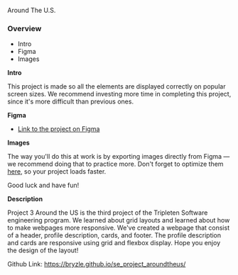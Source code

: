 Around The U.S.

### Overview

- Intro
- Figma
- Images

**Intro**

This project is made so all the elements are displayed correctly on popular screen sizes. We recommend investing more time in completing this project, since it's more difficult than previous ones.

**Figma**

- [Link to the project on Figma](https://www.figma.com/file/ii4xxsJ0ghevUOcssTlHZv/Sprint-3%3A-Around-the-US?node-id=0%3A1)

**Images**

The way you'll do this at work is by exporting images directly from Figma — we recommend doing that to practice more. Don't forget to optimize them [here](https://tinypng.com/), so your project loads faster.

Good luck and have fun!

**Description**

Project 3 Around the US is the third project of the Tripleten Software engineering program. We learned about grid layouts and learned about how to make webpages more responsive. We've created a webpage that consist of a header, profile description, cards, and footer. The profile description and cards are responsive using grid and flexbox display. Hope you enjoy the design of the layout!

Github Link: https://bryzle.github.io/se_project_aroundtheus/
